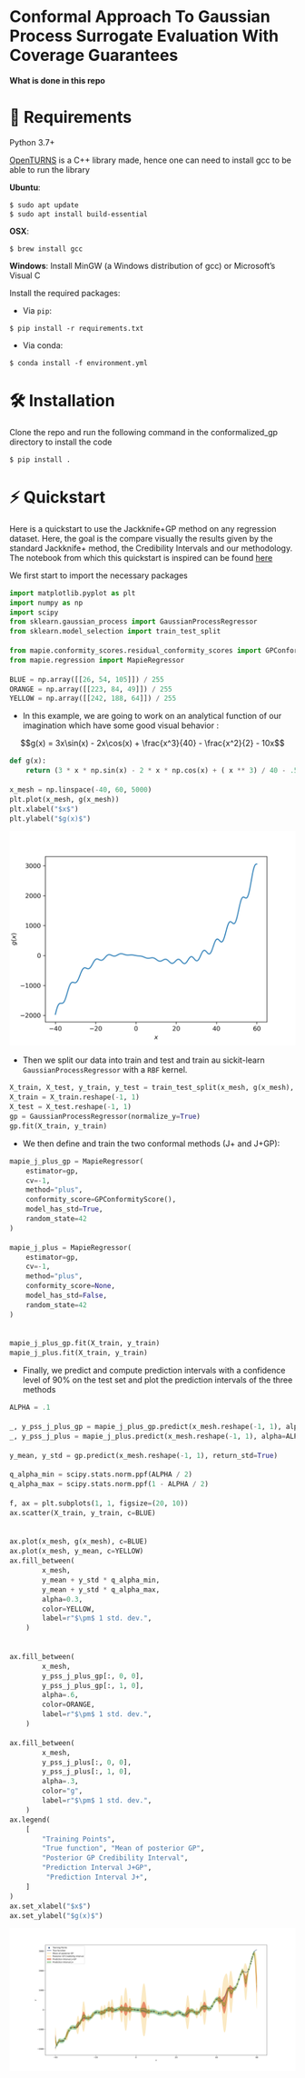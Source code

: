 Conformal Approach To Gaussian Process Surrogate Evaluation With Coverage Guarantees
====================================================


**What is done in this repo** 

🔗 Requirements
===============
Python 3.7+ 

[OpenTURNS](https://openturns.github.io/www/index.html) is a C++ library made, hence one can need to install gcc to be able to run the library

**Ubuntu**:
```
$ sudo apt update
$ sudo apt install build-essential
```

**OSX**: 
```
$ brew install gcc
```

**Windows**: Install MinGW (a Windows distribution of gcc) or Microsoft’s Visual C

Install the required packages:
- Via `pip`:

```
$ pip install -r requirements.txt
```

- Via conda:
```
$ conda install -f environment.yml
```

🛠 Installation
===============

Clone the repo and run the following command in the conformalized_gp directory to install the code
```
$ pip install .
```


⚡️ Quickstart
==============
Here is a quickstart to use the Jackknife+GP method on any regression dataset. Here, the goal is the compare
visually the results given by the standard Jackknife+ method, the Credibility Intervals and our methodology.
The notebook from which this quickstart is inspired can be found [here](https://github.com/vincentblot28/conformalized_gp/blob/main/notebook/conformalized_gp_quickstart.ipynb)


We first start to import the necessary packages
```python
import matplotlib.pyplot as plt
import numpy as np
import scipy
from sklearn.gaussian_process import GaussianProcessRegressor
from sklearn.model_selection import train_test_split

from mapie.conformity_scores.residual_conformity_scores import GPConformityScore
from mapie.regression import MapieRegressor

BLUE = np.array([[26, 54, 105]]) / 255
ORANGE = np.array([[223, 84, 49]]) / 255
YELLOW = np.array([[242, 188, 64]]) / 255
```

- In this example, we are going to work on an analytical function of our imagination which have some good visual behavior :

$$g(x) = 3x\sin(x) - 2x\cos(x) + \frac{x^3}{40} - \frac{x^2}{2} - 10x$$


```python
def g(x):
    return (3 * x * np.sin(x) - 2 * x * np.cos(x) + ( x ** 3) / 40 - .5 * x ** 2 - 10 * x)

x_mesh = np.linspace(-40, 60, 5000)
plt.plot(x_mesh, g(x_mesh))
plt.xlabel("$x$")
plt.ylabel("$g(x)$")
```
![toy function](https://github.com/vincentblot28/conformalized_gp/blob/main/plots/toy_function.png)

- Then we split our data into train and test and train au sickit-learn `GaussianProcessRegressor` with a `RBF` kernel.

```python 
X_train, X_test, y_train, y_test = train_test_split(x_mesh, g(x_mesh), test_size=.98, random_state=42)
X_train = X_train.reshape(-1, 1)
X_test = X_test.reshape(-1, 1)
gp = GaussianProcessRegressor(normalize_y=True)
gp.fit(X_train, y_train)
```

- We then define and train the two conformal methods (J+ and J+GP):
```python 
mapie_j_plus_gp = MapieRegressor(
    estimator=gp,
    cv=-1,
    method="plus",
    conformity_score=GPConformityScore(),
    model_has_std=True,
    random_state=42
)

mapie_j_plus = MapieRegressor(
    estimator=gp,
    cv=-1,
    method="plus",
    conformity_score=None,
    model_has_std=False,
    random_state=42
)


mapie_j_plus_gp.fit(X_train, y_train)
mapie_j_plus.fit(X_train, y_train)
```

- Finally,  we predict and compute prediction intervals with a confidence level of 90% on the test set and plot the prediction intervals of the three methods

```python
ALPHA = .1

_, y_pss_j_plus_gp = mapie_j_plus_gp.predict(x_mesh.reshape(-1, 1), alpha=ALPHA)
_, y_pss_j_plus = mapie_j_plus.predict(x_mesh.reshape(-1, 1), alpha=ALPHA)

y_mean, y_std = gp.predict(x_mesh.reshape(-1, 1), return_std=True)

q_alpha_min = scipy.stats.norm.ppf(ALPHA / 2)
q_alpha_max = scipy.stats.norm.ppf(1 - ALPHA / 2)

f, ax = plt.subplots(1, 1, figsize=(20, 10))
ax.scatter(X_train, y_train, c=BLUE)


ax.plot(x_mesh, g(x_mesh), c=BLUE)
ax.plot(x_mesh, y_mean, c=YELLOW)
ax.fill_between(
        x_mesh,
        y_mean + y_std * q_alpha_min,
        y_mean + y_std * q_alpha_max,
        alpha=0.3,
        color=YELLOW,
        label=r"$\pm$ 1 std. dev.",
    )


ax.fill_between(
        x_mesh,
        y_pss_j_plus_gp[:, 0, 0],
        y_pss_j_plus_gp[:, 1, 0],
        alpha=.6,
        color=ORANGE,
        label=r"$\pm$ 1 std. dev.",
    )

ax.fill_between(
        x_mesh,
        y_pss_j_plus[:, 0, 0],
        y_pss_j_plus[:, 1, 0],
        alpha=.3,
        color="g",
        label=r"$\pm$ 1 std. dev.",
    )
ax.legend(
    [
        "Training Points",
        "True function", "Mean of posterior GP",
        "Posterior GP Credibility Interval",
        "Prediction Interval J+GP",
         "Prediction Interval J+", 
    ]
)
ax.set_xlabel("$x$")
ax.set_ylabel("$g(x)$")
```
![toy function intervals](https://github.com/vincentblot28/conformalized_gp/blob/main/plots/intervals_toy_function.png)

